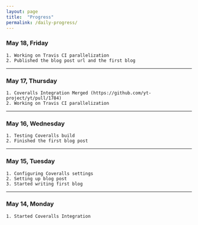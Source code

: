 ```yaml
---
layout: page
title:  "Progress"
permalink: /daily-progress/
---
```


 <style type="text/css">
.page-header { color: #fff; text-align: center; background-color: #159957; background-image: linear-gradient(120deg, #43c6ac, #191654); }
  </style>

<!-- 
### May 25, Friday
```
1. 
2. 
3.
```
---

### May 24, Thursday
```
1. 
2.  
3.
```
---

### May 23, Wednesday
```
1. 
2.  
3.
```
---

### May 22, Tuesday
```
1. 
2. 
3. 
```
---

### May 21, Monday
```
1. 
2.  
3.
```
--- -->

### May 18, Friday
```
1. Working on Travis CI parallelization
2. Published the blog post url and the first blog 
```
---

### May 17, Thursday
```
1. Coveralls Integration Merged (https://github.com/yt-project/yt/pull/1784)
2. Working on Travis CI parallelization
```
---

### May 16, Wednesday
```
1. Testing Coveralls build
2. Finished the first blog post
```
---

### May 15, Tuesday
```
1. Configuring Coveralls settings
2. Setting up blog post
3. Started writing first blog
```
---

### May 14, Monday
```
1. Started Coveralls Integration
```

<!-- 
### May 25, Friday
```
1. 
2. 
3.
```
---

### May 24, Thursday
```
1. 
2.  
3.
```
---

### May 23, Wednesday
```
1. 
2.  
3.
```
---

### May 22, Tuesday
```
1. 
2. 
3. 
```
---

### May 21, Monday
```
1. 
2.  
3.
```
--- -->